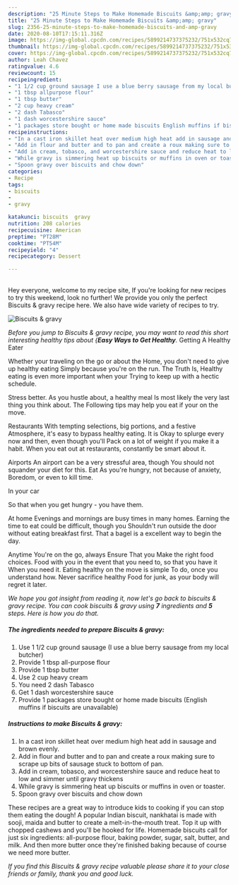 ```yaml
---
description: "25 Minute Steps to Make Homemade Biscuits &amp;amp; gravy"
title: "25 Minute Steps to Make Homemade Biscuits &amp;amp; gravy"
slug: 2356-25-minute-steps-to-make-homemade-biscuits-and-amp-gravy
date: 2020-08-10T17:15:11.316Z
image: https://img-global.cpcdn.com/recipes/5899214737375232/751x532cq70/biscuits-gravy-recipe-main-photo.jpg
thumbnail: https://img-global.cpcdn.com/recipes/5899214737375232/751x532cq70/biscuits-gravy-recipe-main-photo.jpg
cover: https://img-global.cpcdn.com/recipes/5899214737375232/751x532cq70/biscuits-gravy-recipe-main-photo.jpg
author: Leah Chavez
ratingvalue: 4.6
reviewcount: 15
recipeingredient:
- "1 1/2 cup ground sausage I use a blue berry sausage from my local butcher"
- "1 tbsp allpurpose flour"
- "1 tbsp butter"
- "2 cup heavy cream"
- "2 dash Tabasco"
- "1 dash worcestershire sauce"
- "1 packages store bought or home made biscuits English muffins if biscuits are unavailable"
recipeinstructions:
- "In a cast iron skillet heat over medium high heat add in sausage and brown evenly."
- "Add in flour and butter and to pan and create a roux making sure to scrape up bits of sausage stuck to bottom of pan."
- "Add in cream, tobasco, and worcestershire sauce and reduce heat to low and simmer until gravy thickens"
- "While gravy is simmering heat up biscuits or muffins in oven or toaster."
- "Spoon gravy over biscuits and chow down"
categories:
- Recipe
tags:
- biscuits
- 
- gravy

katakunci: biscuits  gravy 
nutrition: 208 calories
recipecuisine: American
preptime: "PT28M"
cooktime: "PT54M"
recipeyield: "4"
recipecategory: Dessert

---
```

<br>
Hey everyone, welcome to my recipe site, If you're looking for new recipes to try this weekend, look no further! We provide you only the perfect Biscuits &amp; gravy recipe here. We also have wide variety of recipes to try.
<br>


![Biscuits &amp; gravy](https://img-global.cpcdn.com/recipes/5899214737375232/751x532cq70/biscuits-gravy-recipe-main-photo.jpg)

<i>Before you jump to Biscuits &amp; gravy recipe, you may want to read this short interesting healthy tips about {<strong>Easy Ways to Get Healthy</strong>.</i>
Getting A Healthy Eater

Whether your traveling on the go or about the
Home, you don't need to give up healthy eating
Simply because you're on the run. The Truth Is,
Healthy eating is even more important when your
Trying to keep up with a hectic schedule.


Stress better. As you hustle about, a healthy meal
Is most likely the very last thing you think about. The
Following tips may help you eat if your on the move.

Restaurants
With tempting selections, big portions, and a festive
Atmosphere, it's easy to bypass healthy eating. It is 
Okay to splurge every now and then, even though you'll
Pack on a lot of weight if you make it a habit.
When you eat out at restaurants, constantly be smart
about it.

Airports
An airport can be a very stressful area, though 
You should not squander your diet for this. Eat
As you're hungry, not because of anxiety,
Boredom, or even to kill time.

In your car

So that when you get hungry - you have them.

At home
Evenings and mornings are busy times in many homes.
Earning the time to eat could be difficult, though you
Shouldn't run outside the door without eating breakfast
first. 
That a bagel is a excellent way to begin the day.

Anytime You're on the go, always Ensure That you
Make the right food choices. 
Food with you in the event that you need to, so that you have it
When you need it. Eating healthy on the move is simple 
To do, once you understand how. Never sacrifice healthy
Food for junk, as your body will regret it later.


<i>We hope you got insight from reading it, now let's go back to biscuits &amp; gravy recipe. You can cook biscuits &amp; gravy using <strong>7</strong> ingredients and <strong>5</strong> steps. Here is how you do that.
</i>

##### The ingredients needed to prepare Biscuits &amp; gravy:

1. Use 1 1/2 cup ground sausage (I use a blue berry sausage from my local butcher)
1. Provide 1 tbsp all-purpose flour
1. Provide 1 tbsp butter
1. Use 2 cup heavy cream
1. You need 2 dash Tabasco
1. Get 1 dash worcestershire sauce
1. Provide 1 packages store bought or home made biscuits (English muffins if biscuits are unavailable)


##### Instructions to make Biscuits &amp; gravy:

1. In a cast iron skillet heat over medium high heat add in sausage and brown evenly.
1. Add in flour and butter and to pan and create a roux making sure to scrape up bits of sausage stuck to bottom of pan.
1. Add in cream, tobasco, and worcestershire sauce and reduce heat to low and simmer until gravy thickens
1. While gravy is simmering heat up biscuits or muffins in oven or toaster.
1. Spoon gravy over biscuits and chow down


These recipes are a great way to introduce kids to cooking if you can stop them eating the dough! A popular Indian biscuit, nankhatai is made with sooji, maida and butter to create a melt-in-the-mouth treat. Top it up with chopped cashews and you&#39;ll be hooked for life. Homemade biscuits call for just six ingredients: all-purpose flour, baking powder, sugar, salt, butter, and milk. And then more butter once they&#39;re finished baking because of course we need more butter. 

<i>If you find this Biscuits &amp; gravy recipe valuable please share it to your close friends or family, thank you and good luck.</i>
